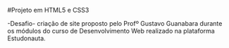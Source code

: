 #Projeto em HTML5 e CSS3

-Desafio- criação de site proposto pelo Profº Gustavo Guanabara durante os módulos do curso de Desenvolvimento Web realizado na plataforma Estudonauta.
